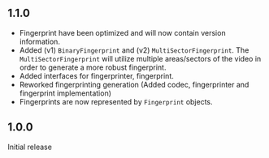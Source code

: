 ## 1.1.0

* Fingerprint have been optimized and will now contain version information.
* Added (v1) `BinaryFingerprint` and (v2) `MultiSectorFingerprint`. The `MultiSectorFingerprint` will utilize multiple areas/sectors of the video in order to generate a more robust fingerprint.
* Added interfaces for fingerprinter, fingerprint.
* Reworked fingerprinting generation (Added codec, fingerprinter and fingerprint implementation)
* Fingerprints are now represented by `Fingerprint` objects.

## 1.0.0

Initial release